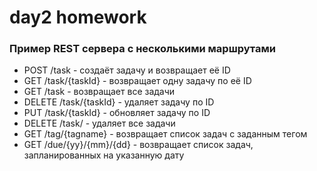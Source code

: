 # day2 homework

### Пример REST сервера с несколькими маршрутами

* POST /task - создаёт задачу и возвращает её ID
* GET /task/{taskId} - возвращает одну задачу по её ID
* GET /task - возвращает все задачи
* DELETE /task/{taskId} - удаляет задачу по ID
* PUT /task/{taskId} - обновляет задачу по ID
* DELETE /task/ - удаляет все задачи
* GET /tag/{tagname} - возвращает список задач с заданным тегом
* GET /due/{yy}/{mm}/{dd} - возвращает список задач, запланированных на указанную дату
